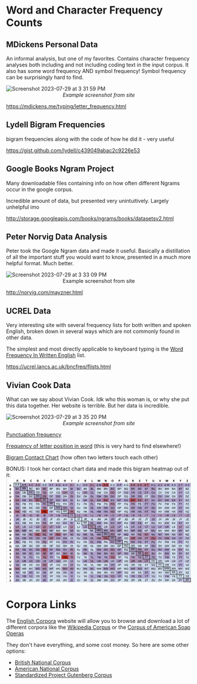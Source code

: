 # Word and Character Frequency Counts

## MDickens Personal Data
An informal analysis, but one of my favorites. Contains character frequency analyses both including and not including coding text in the input corpus. It also has some word frequency AND symbol frequency! Symbol frequency can be surprisingly hard to find.

<img width="878" alt="Screenshot 2023-07-29 at 3 31 59 PM" src="https://github.com/dschil138/word-and-character-frequencies/assets/11950317/42d47a24-6313-47a4-8d74-e8315456f0ba">
<center><i>Example screenshot from site</i></center>

https://mdickens.me/typing/letter_frequency.html 

## Lydell Bigram Frequencies
bigram frequencies along with the code of how he did it - very useful

https://gist.github.com/lydell/c439049abac2c9226e53

## Google Books Ngram Project
Many downloadable files containing info on how often different Ngrams occur in the google corpus. 

Incredible amount of data, but presented very unintuitively. Largely unhelpful imo

http://storage.googleapis.com/books/ngrams/books/datasetsv2.html

## Peter Norvig Data Analysis
Peter took the Google Ngram data and made it useful. Basically a distillation of all the important stuff you would want to know, presented in a much more helpful format. Much better.

<img width="797" alt="Screenshot 2023-07-29 at 3 33 09 PM" src="https://github.com/dschil138/word-and-character-frequencies/assets/11950317/3b2c88bb-5f52-414f-ae32-1626019a952d">
<center>Example screenshot from site</center>

http://norvig.com/mayzner.html

## UCREL Data
Very interesting site with several frequency lists for both written and spoken English, broken down in several ways which are not commonly found in other data.

The simplest and most directly applicable to keyboard typing is the [Word Frequency In Written English](https://ucrel.lancs.ac.uk/bncfreq/lists/2_3_writtenspoken.txt) list.

https://ucrel.lancs.ac.uk/bncfreq/flists.html

## Vivian Cook Data
What can we say about Vivian Cook. Idk who this woman is, or why she put this data together. Her website is terrible. But her data is incredible.

<img width="506" alt="Screenshot 2023-07-29 at 3 35 20 PM" src="https://github.com/dschil138/word-and-character-frequencies/assets/11950317/d74bddef-cf7d-4ab7-9ca6-b4c5e714e541">
<center><i>Example screenshot from site</i></center>

[Punctuation frequency](http://www.viviancook.uk/Punctuation/PunctFigs.htm)


[Frequency of letter position in word](http://www.viviancook.uk/SpellStats/LetFreqByWordPosition.html)  (this is very hard to find elsewhere!)



[Bigram Contact Chart](http://www.viviancook.uk/SpellStats/ContactLetFreqs.html) (how often two letters touch each other)

BONUS: I took her contact chart data and made this bigram heatmap out of it:
![bigram heatmap](images/bigram-heatmap.webp)

# Corpora Links
The [English Corpora](https://www.english-corpora.org/) website will allow you to browse and download a lot of different corpora like the [Wikipedia Corpus](https://www.english-corpora.org/wiki/) or the [Corpus of American Soap Operas](https://www.english-corpora.org/soap/)

They don't have everything, and some cost money. So here are some other options:
- [British National Corpus](http://www.natcorp.ox.ac.uk/)
- [American National Corpus](https://anc.org/)
- [Standardized Project Gutenberg Corpus](https://github.com/pgcorpus/gutenberg)
